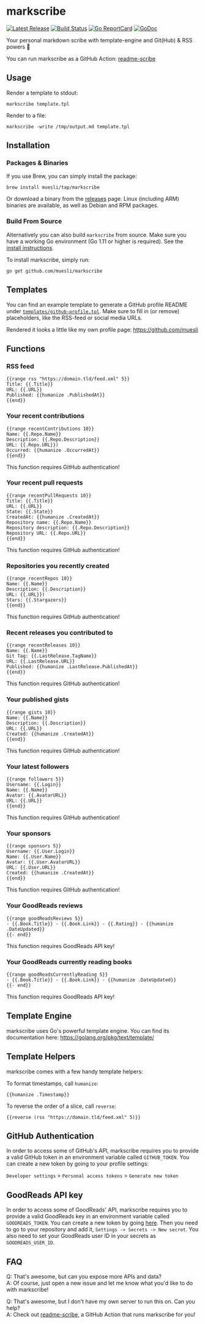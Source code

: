 # markscribe

[![Latest Release](https://img.shields.io/github/release/muesli/markscribe.svg)](https://github.com/muesli/markscribe/releases)
[![Build Status](https://github.com/muesli/markscribe/workflows/build/badge.svg)](https://github.com/muesli/markscribe/actions)
[![Go ReportCard](https://goreportcard.com/badge/muesli/markscribe)](https://goreportcard.com/report/muesli/markscribe)
[![GoDoc](https://godoc.org/github.com/golang/gddo?status.svg)](https://pkg.go.dev/github.com/muesli/markscribe)

Your personal markdown scribe with template-engine and Git(Hub) & RSS powers 📜

You can run markscribe as a GitHub Action: [readme-scribe](https://github.com/muesli/readme-scribe/)

## Usage

Render a template to stdout:

    markscribe template.tpl

Render to a file:

    markscribe -write /tmp/output.md template.tpl

## Installation

### Packages & Binaries

If you use Brew, you can simply install the package:

    brew install muesli/tap/markscribe

Or download a binary from the [releases](https://github.com/muesli/markscribe/releases)
page. Linux (including ARM) binaries are available, as well as Debian and RPM
packages.

### Build From Source

Alternatively you can also build `markscribe` from source. Make sure you have a
working Go environment (Go 1.11 or higher is required). See the
[install instructions](https://golang.org/doc/install.html).

To install markscribe, simply run:

    go get github.com/muesli/markscribe

## Templates

You can find an example template to generate a GitHub profile README under
[`templates/github-profile.tpl`](templates/github-profile.tpl). Make sure to fill in (or remove) placeholders,
like the RSS-feed or social media URLs.

Rendered it looks a little like my own profile page: https://github.com/muesli

## Functions

### RSS feed

```
{{range rss "https://domain.tld/feed.xml" 5}}
Title: {{.Title}}
URL: {{.URL}}
Published: {{humanize .PublishedAt}}
{{end}}
```

### Your recent contributions

```
{{range recentContributions 10}}
Name: {{.Repo.Name}}
Description: {{.Repo.Description}}
URL: {{.Repo.URL}})
Occurred: {{humanize .OccurredAt}}
{{end}}
```

This function requires GitHub authentication!

### Your recent pull requests

```
{{range recentPullRequests 10}}
Title: {{.Title}}
URL: {{.URL}}
State: {{.State}}
CreatedAt: {{humanize .CreatedAt}}
Repository name: {{.Repo.Name}}
Repository description: {{.Repo.Description}}
Repository URL: {{.Repo.URL}}
{{end}}
```

This function requires GitHub authentication!

### Repositories you recently created

```
{{range recentRepos 10}}
Name: {{.Name}}
Description: {{.Description}}
URL: {{.URL}})
Stars: {{.Stargazers}}
{{end}}
```

This function requires GitHub authentication!

### Recent releases you contributed to

```
{{range recentReleases 10}}
Name: {{.Name}}
Git Tag: {{.LastRelease.TagName}}
URL: {{.LastRelease.URL}}
Published: {{humanize .LastRelease.PublishedAt}}
{{end}}
```

This function requires GitHub authentication!

### Your published gists

```
{{range gists 10}}
Name: {{.Name}}
Description: {{.Description}}
URL: {{.URL}}
Created: {{humanize .CreatedAt}}
{{end}}
```

This function requires GitHub authentication!

### Your latest followers

```
{{range followers 5}}
Username: {{.Login}}
Name: {{.Name}}
Avatar: {{.AvatarURL}}
URL: {{.URL}}
{{end}}
```

This function requires GitHub authentication!

### Your sponsors

```
{{range sponsors 5}}
Username: {{.User.Login}}
Name: {{.User.Name}}
Avatar: {{.User.AvatarURL}}
URL: {{.User.URL}}
Created: {{humanize .CreatedAt}}
{{end}}
```

This function requires GitHub authentication!

### Your GoodReads reviews

```
{{range goodReadsReviews 5}}
- {{.Book.Title}} - {{.Book.Link}} - {{.Rating}} - {{humanize .DateUpdated}}
{{- end}}
```

This function requires GoodReads API key!

### Your GoodReads currently reading books

```
{{range goodReadsCurrentlyReading 5}}
- {{.Book.Title}} - {{.Book.Link}} - {{humanize .DateUpdated}}
{{- end}}
```

This function requires GoodReads API key!

## Template Engine

markscribe uses Go's powerful template engine. You can find its documentation
here: https://golang.org/pkg/text/template/

## Template Helpers

markscribe comes with a few handy template helpers:

To format timestamps, call `humanize`:

```
{{humanize .Timestamp}}
```

To reverse the order of a slice, call `reverse`:

```
{{reverse (rss "https://domain.tld/feed.xml" 5)}}
```

## GitHub Authentication

In order to access some of GitHub's API, markscribe requires you to provide a
valid GitHub token in an environment variable called `GITHUB_TOKEN`. You can
create a new token by going to your profile settings:

`Developer settings` > `Personal access tokens` > `Generate new token`

## GoodReads API key

In order to access some of GoodReads' API, markscribe requires you to provide a
valid GoodReads key in an environment variable called `GOODREADS_TOKEN`. You can
create a new token by going [here](https://www.goodreads.com/api/keys).
Then you need to go to your repository and add it, `Settings -> Secrets -> New secret`.
You also need to set your GoodReads user ID in your secrets as `GOODREADS_USER_ID`.

## FAQ

Q: That's awesome, but can you expose more APIs and data?  
A: Of course, just open a new issue and let me know what you'd like to do with markscribe!

Q: That's awesome, but I don't have my own server to run this on. Can you help?  
A: Check out [readme-scribe](https://github.com/muesli/readme-scribe/), a GitHub Action that runs markscribe for you!
